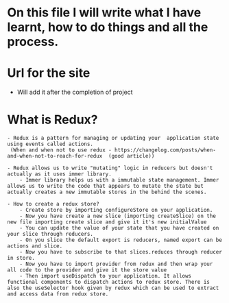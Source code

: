 # On this file I will write what I have learnt, how to do things and all the process.

# Url for the site

- Will add it after the completion of project

# What is Redux?

    - Redux is a pattern for managing or updating your  application state using events called actions.
     (When and when not to use redux - https://changelog.com/posts/when-and-when-not-to-reach-for-redux  (good article))

    - Redux allows us to write "mutating" logic in reducers but doesn't actually as it uses immer library.
        - Immer library helps us with a immutable state management. Immer allows us to write the code that appears to mutate the state but actually creates a new immutable stores in the behind the scenes.

    - How to create a redux store?
        - Create store by importing configureStore on your application.
        - Now you have create a new slice (importing createSlice) on the new file importing create slice and give it it's new initialValue
        - You can update the value of your state that you have created on your slice through reducers.
        - On you slice the default export is reducers, named export can be actions and slice.
        - Now you have to subscribe to that slices.reduces through reducer in store.
        - Now you have to import provider from redux and then wrap your all code to the provider and give it the store value
        - Then import useDispatch to your application. It allows functional components to dispatch actions to redux store. There is also the useSelector hook given by redux which can be used to extract and access data from redux store.
